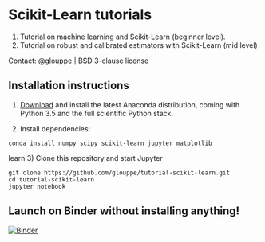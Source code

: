 # Scikit-Learn tutorials

1. Tutorial on machine learning and Scikit-Learn (beginner level).
2. Tutorial on robust and calibrated estimators with Scikit-Learn (mid level)

Contact: <a href="https://twitter.com/glouppe">@glouppe</a> | BSD 3-clause license

## Installation instructions

1) [Download](https://www.continuum.io/downloads) and install the latest Anaconda distribution, coming with Python 3.5 and the full scientific Python stack. 

2) Install dependencies:
```
conda install numpy scipy scikit-learn jupyter matplotlib 
```
learn
3) Clone this repository and start Jupyter
```
git clone https://github.com/glouppe/tutorial-scikit-learn.git
cd tutorial-scikit-learn
jupyter notebook
```

## Launch on Binder without installing anything!
[![Binder](http://mybinder.org/badge.svg)](https://mybinder.org/v2/gh/RISE-SICS-V/tutorials-scikit-learn/master
)


